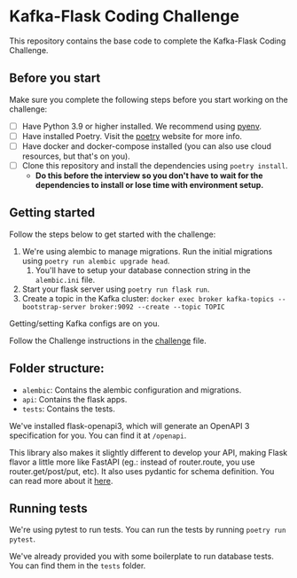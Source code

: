 # Kafka-Flask Coding Challenge

This repository contains the base code to complete the Kafka-Flask Coding Challenge.

## Before you start

Make sure you complete the following steps before you start working on the challenge:
- [ ] Have Python 3.9 or higher installed. We recommend using [pyenv](https://github.com/pyenv/pyenv).
- [ ] Have installed Poetry. Visit the [poetry](https://python-poetry.org/docs/) website for more info.
- [ ] Have docker and docker-compose installed (you can also use cloud resources, but that's on you).
- [ ] Clone this repository and install the dependencies using `poetry install`.
  - **Do this before the interview so you don't have to wait for the dependencies to install or lose time with environment setup.**

## Getting started

Follow the steps below to get started with the challenge:
1. We're using alembic to manage migrations. Run the initial migrations using `poetry run alembic upgrade head`.
    1. You'll have to setup your database connection string in the `alembic.ini` file.
2. Start your flask server using `poetry run flask run`.
3. Create a topic in the Kafka cluster: `docker exec broker kafka-topics --bootstrap-server broker:9092 --create --topic TOPIC`

Getting/setting Kafka configs are on you.

Follow the Challenge instructions in the [challenge](https://docs.google.com/document/d/1idGbY52tQ9v_RdF8U_yEQwt_Eg9ldqZoEigryT2eDMA) file.

## Folder structure:

- `alembic`: Contains the alembic configuration and migrations.
- `api`: Contains the flask apps.
- `tests`: Contains the tests.

We've installed flask-openapi3, which will generate an OpenAPI 3 specification for you. You can find it at `/openapi`. 

This library also makes it slightly different to develop your API, making Flask flavor a little more like FastAPI 
(eg.: instead of router.route, you use router.get/post/put, etc). It also uses pydantic for schema definition.
You can read more about it [here](https://luolingchun.github.io/flask-openapi3/v2.x/Quickstart/).

## Running tests

We're using pytest to run tests. You can run the tests by running `poetry run pytest`.

We've already provided you with some boilerplate to run database tests. You can find them in the `tests` folder.